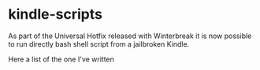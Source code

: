 # kindle-scripts
As part of the Universal Hotfix released with Winterbreak it is now possible to run directly bash shell script from a jailbroken Kindle.

Here a list of the one I've written

